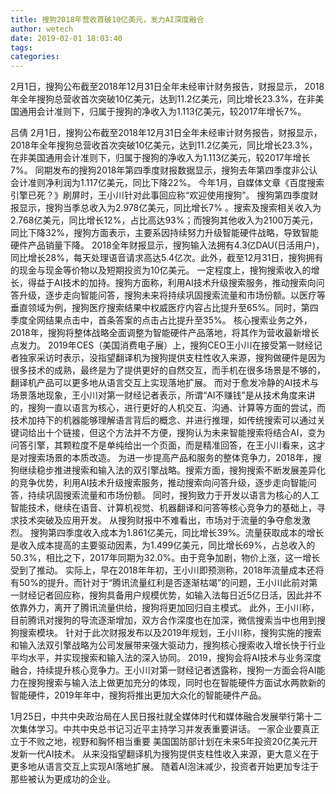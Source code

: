 ```yaml
---
title: 搜狗2018年营收首破10亿美元，发力AI深度融合
author: wetech
date: 2019-02-01 18:03:40
tags: 
categories: 
---
```

2月1日，搜狗公布截至2018年12月31日全年未经审计财务报告，财报显示， 2018年全年搜狗总营收首次突破10亿美元，达到11.2亿美元，同比增长23.3%，在非美国通用会计准则下，归属于搜狗的净收入为1.113亿美元，较2017年增长7%。
<!-- more -->
吕倩
2月1日，搜狗公布截至2018年12月31日全年未经审计财务报告，财报显示， 2018年全年搜狗总营收首次突破10亿美元，达到11.2亿美元，同比增长23.3%，在非美国通用会计准则下，归属于搜狗的净收入为1.113亿美元，较2017年增长7%。
同期发布的搜狗2018年第四季度财报数据显示，搜狗去年第四季度非公认会计准则净利润为1.117亿美元，同比下降22%。
今年1月，自媒体文章《百度搜索引擎已死？》刷屏时，王小川针对此事回应称“欢迎使用搜狗”。
搜狗第四季度财报显示，搜狗当季总收入为2.978亿美元，同比增长7% 。搜索及搜索相关收入为2.768亿美元，同比增长12%，占比高达93%；而搜狗其他收入为2100万美元，同比下降32%，搜狗方面表示，主要系因持续努力升级智能硬件战略，导致智能硬件产品销量下降。
2018全年财报显示，搜狗输入法拥有4.3亿DAU(日活用户)，同比增长28%，每天处理语音请求高达5.4亿次。此外，截至12月31日，搜狗拥有的现金与现金等价物以及短期投资为10亿美元。
一定程度上，搜狗搜索收入的增长，得益于AI技术的加持。搜狗方面称，利用AI技术升级搜索服务，推动搜索向问答升级，逐步走向智能问答，搜狗未来将持续巩固搜索流量和市场份额。以医疗等垂直领域为例，搜狗医疗搜索结果中权威医疗内容占比提升至65%。同时，第四季度全网结果点击中，首条答案的点击占比提升至35%。
核心搜索业务之外，2018年，搜狗将整体战略全面调整为智能硬件产品落地，将其作为营收最新增长点发力。
2019年CES（美国消费电子展）上，搜狗CEO王小川在接受第一财经记者独家采访时表示，没指望翻译机为搜狗提供支柱性收入来源，搜狗做硬件是因为很多技术的成熟，最终是为了提供更好的自然交互，而手机在很多场景是不够的，翻译机产品可以更多地从语言交互上实现落地扩展。
而对于愈发冷静的AI技术与场景落地现象，王小川对第一财经记者表示，所谓“AI不赚钱”是从技术角度来讲的，搜狗一直以语言为核心，进行更好的人机交互、沟通、计算等方面的尝试，而技术加持下的机器能够理解语言背后的概念、并进行推理，如传统搜索可以通过关键词给出十个链接，但这个方法并不方便，搜狗认为未来智能搜索将结合AI，变为问答引擎，其颗粒度不是单纯给出一个页面，而是精准回答，在王小川看来，这才是对搜索场景的本质改造。
为进一步提高产品和服务的整体竞争力，2018年，搜狗继续稳步推进搜索和输入法的双引擎战略。搜索方面，搜狗搜索不断发展差异化的竞争优势，利用AI技术升级搜索服务，推动搜索向问答升级，逐步走向智能问答，持续巩固搜索流量和市场份额。
同时，搜狗致力于开发以语言为核心的人工智能技术，继续在语音、计算机视觉、机器翻译和问答等核心竞争力的基础上，寻求技术突破及应用开发。
从搜狗财报中不难看出，市场对于流量的争夺愈发激烈。
搜狗第四季度收入成本为1.861亿美元，同比增长39%。流量获取成本的增长是收入成本提高的主要驱动因素，为1.499亿美元，同比增长69%，占总收入的50.3%，相比之下，2017年同期为32.0%。由于竞争加剧，物价上涨，这一增长受到了推动。
实际上，早在2018年年初，王小川即预测称，2018年流量成本还将有50%的提升。而针对于“腾讯流量红利是否逐渐枯竭”的问题，王小川此前对第一财经记者回应称，搜狗具备用户规模优势，如输入法每日近5亿日活，因此并不依靠外力，离开了腾讯流量供给，搜狗将更加回归自主模式。
此外，王小川称，目前腾讯对搜狗的导流逐渐增加，双方合作深度也在加深，微信搜索当中也用到搜狗搜索模块。
针对于此次财报发布以及2019年规划，王小川称，搜狗实施的搜索和输入法双引擎战略为公司发展带来强大驱动力，搜狗核心搜索收入增长快于行业平均水平，并实现搜索和输入法的深入协同。
2019，搜狗会将AI技术与业务深度融合，持续提升核心竞争力。王小川对第一财经记者透露称，搜狗一方面会将AI能力在搜狗搜索与输入法上做更加充分的体现，同时也在智能硬件方面试水两款新的智能硬件，2019年年中，搜狗将推出更加大众化的智能硬件产品。
 
 
1月25日，中共中央政治局在人民日报社就全媒体时代和媒体融合发展举行第十二次集体学习。中共中央总书记习近平主持学习并发表重要讲话。 
一家企业要真正立于不败之地，视野和胸怀相当重要
美国国防部计划在未来5年投资20亿美元开发新一代AI技术。
从来没指望翻译机为搜狗提供支柱性收入来源，更大意义在于更多地从语言交互上实现AI落地扩展。
随着AI泡沫减少，投资者开始更加专注于那些被认为更成功的企业。
